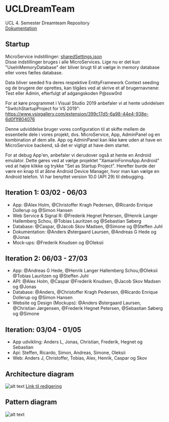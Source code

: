 # UCLDreamTeam
UCL 4. Semester Dreamteam Repository  
[Dokumentation](https://docs.google.com/document/d/1LsvcOnyi4bbdBS5vJB79S8oc9nSKq3CvjDTdlnTwY4k/edit?usp=sharing)

## Startup
MicroService indstillinger: [sharedSettings.json](sharedSettings.json)  
Disse indstillinger bruges i alle MicroServices. Lige nu er det kun "UseInMemoryDatabase" der bliver brugt til at vælge in memory database eller vores fælles database.

Data bliver seeded fra deres respektive EntityFramework Context seeding og de brugere der oprettes, kan tilgåes ved at skrive et af brugernavnene: Test eller Admin, efterfulgt af adgangskoden P@ssw0rd

For at køre programmet i Visual Studio 2019 anbefaler vi at hente udvidelsen "SwitchStartupProject for VS 2019": https://www.vsixgallery.com/extension/399c17d5-6a98-44e4-938e-6d0f1f804076

Denne udviddelse bruger vores configuration til at skifte mellem de essentielle dele i vores projekt, dvs. MicroService, App, AdminPanel og en kombination af dem alle. App og AdminPanel kan ikke køre uden at have en MicroService backend, så det er vigtigt at have dem startet.

For at debug App'en, anbefaler vi derudover også at hente en Android emulator. Dette gøres ved at vælge projektet "XamarinFormsApp.Android" ved at højre klikke og trykke "Set as Startup Project". Herefter burde der være en knap til at åbne Android Device Manager, hvor man kan vælge en Android telefon. Vi har benyttet version 10.0 (API 29) til debugging.

## Iteration 1: 03/02 - 06/03
- App: @Alex Holm, @Christoffer Kragh Pedersen, @Ricardo Enrique Dollerup og @Simon Hansen 
- Web Service & Signal R: @Frederik Hegnet Petersen, @Henrik Langer Hallemberg Schou, @Tobias Lauritzen og @Sebastian Søberg
- Database: @Caspar, @Jacob Skov Madsen, @Simone og @Steffen Juhl 
- Dokumentation: @Anders Østergaard Laursen, @Andreas G Hede og @Jonas 
- Mock-ups: @Frederik Knudsen og @Oleksii 


## Iteration 2: 06/03 - 27/03
- App: @Andreas G Hede, @Henrik Langer Hallemberg Schou,@Oleksii @Tobias Lauritzen og @Steffen Juhl 
- API: @Alex Holm, @Caspar @Frederik Knudsen, @Jacob Skov Madsen og @Jonas 
- Database: @Anders, @Christoffer Kragh Pedersen, @Ricardo Enrique Dollerup og @Simon Hansen 
- Website og Design (Mockups): @Anders Østergaard Laursen, @Christian Jørgensen, @Frederik Hegnet Petersen, @Sebastian Søberg og @Simone 

## Iteration: 03/04 - 01/05

- App udvikling: Anders L, Jonas, Christian, Frederik, Hegnet og Sebastian
- Api: Steffen, Ricardo, Simon, Andreas, Simone, Oleksii
- Web: Anders J, Christoffer, Tobias, Alex, Henrik, Caspar og Skov

## Architecture diagram  
![alt text](https://github.com/lasserasch/UCLDreamTeam/blob/master/Architecture%20diagram.png "")
[Link til redigering](https://creately.com/diagram/k8diih3q1/Uj1fnQbfuYOHFMUdKdiTGqcOt8%3D)


## Pattern diagram  
![alt text](https://github.com/lasserasch/UCLDreamTeam/blob/master/UCLDreamTeam%20Patterns%20Diagram.jpg "")
